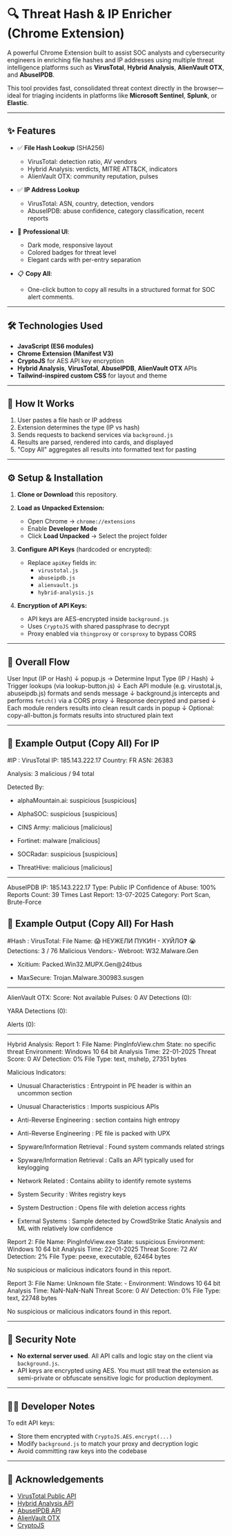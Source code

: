# 🔍 Threat Hash & IP Enricher (Chrome Extension)

A powerful  Chrome Extension built to assist SOC analysts and cybersecurity engineers in enriching file hashes and IP addresses using multiple threat intelligence platforms such as **VirusTotal**, **Hybrid Analysis**, **AlienVault OTX**, and **AbuseIPDB**.  

This tool provides fast, consolidated threat context directly in the browser—ideal for triaging incidents in platforms like **Microsoft Sentinel**, **Splunk**, or **Elastic**.

---

## ✨ Features

- ✅ **File Hash Lookup** (SHA256)
  - VirusTotal: detection ratio, AV vendors
  - Hybrid Analysis: verdicts, MITRE ATT&CK, indicators
  - AlienVault OTX: community reputation, pulses

- ✅ **IP Address Lookup**
  - VirusTotal: ASN, country, detection, vendors
  - AbuseIPDB: abuse confidence, category classification, recent reports

- 🎨 **Professional UI**:
  - Dark mode, responsive layout
  - Colored badges for threat level
  - Elegant cards with per-entry separation

- 📋 **Copy All**:
  - One-click button to copy all results in a structured format for SOC alert comments.

---

## 🛠 Technologies Used

- **JavaScript (ES6 modules)**
- **Chrome Extension (Manifest V3)**
- **CryptoJS** for AES API key encryption
- **Hybrid Analysis**, **VirusTotal**, **AbuseIPDB**, **AlienVault OTX** APIs
- **Tailwind-inspired custom CSS** for layout and theme

---

## 🧠 How It Works

1. User pastes a file hash or IP address
2. Extension determines the type (IP vs hash)
3. Sends requests to backend services via `background.js`
4. Results are parsed, rendered into cards, and displayed
5. "Copy All" aggregates all results into formatted text for pasting

---

## ⚙️ Setup & Installation

1. **Clone or Download** this repository.

2. **Load as Unpacked Extension:**
   - Open Chrome → `chrome://extensions`
   - Enable **Developer Mode**
   - Click **Load Unpacked** → Select the project folder

3. **Configure API Keys** (hardcoded or encrypted):
   - Replace `apiKey` fields in:
     - `virustotal.js`
     - `abuseipdb.js`
     - `alienvault.js`
     - `hybrid-analysis.js`

4. **Encryption of API Keys:**
   - API keys are AES-encrypted inside `background.js`
   - Uses `CryptoJS` with shared passphrase to decrypt
   - Proxy enabled via `thingproxy` or `corsproxy` to bypass CORS

---

## 🧬 Overall Flow
User Input (IP or Hash)
    ↓
popup.js → Determine Input Type (IP / Hash)
    ↓
Trigger lookups (via lookup-button.js)
    ↓
Each API module (e.g. virustotal.js, abuseipdb.js) formats and sends message
    ↓
background.js intercepts and performs `fetch()` via a CORS proxy
    ↓
Response decrypted and parsed
    ↓
Each module renders results into clean result cards in popup
    ↓
Optional: copy-all-button.js formats results into structured plain text


---

## 🧩 Example Output (Copy All) For IP

#IP :
VirusTotal
IP: 185.143.222.17
Country: FR
ASN: 26383

Analysis: 3 malicious / 94 total

Detected By:
- alphaMountain.ai: suspicious [suspicious]

- AlphaSOC: suspicious [suspicious]

- CINS Army: malicious [malicious]

- Fortinet: malware [malicious]

- SOCRadar: suspicious [suspicious]

- ThreatHive: malicious [malicious]

---

AbuseIPDB
IP: 185.143.222.17
Type: Public IP
Confidence of Abuse: 100%
Reports Count: 39 Times
Last Report: 13-07-2025
Category: Port Scan, Brute-Force


## 🧩 Example Output (Copy All) For Hash

#Hash :
VirusTotal:
File Name: 😱 НЕУЖЕЛИ ПУКИН - ХУЙЛО❓ 😭
Detections: 3 / 76
Malicious Vendors:- Webroot: W32.Malware.Gen

- Xcitium: Packed.Win32.MUPX.Gen@24tbus

- MaxSecure: Trojan.Malware.300983.susgen

---

AlienVault OTX:
Score: Not available
Pulses: 0
AV Detections (0):

YARA Detections (0):

Alerts (0):

---

Hybrid Analysis:
Report 1:
File Name: PingInfoView.chm
State: no specific threat
Environment: Windows 10 64 bit
Analysis Time: 22-01-2025
Threat Score: 0
AV Detection: 0%
File Type: text, mshelp, 27351 bytes


Malicious Indicators:
- Unusual Characteristics
 : Entrypoint in PE header is within an uncommon section

- Unusual Characteristics
 : Imports suspicious APIs

- Anti-Reverse Engineering
 : section contains high entropy

- Anti-Reverse Engineering
 : PE file is packed with UPX

- Spyware/Information Retrieval
 : Found system commands related strings

- Spyware/Information Retrieval
 : Calls an API typically used for keylogging

- Network Related
 : Contains ability to identify remote systems

- System Security
 : Writes registry keys

- System Destruction
 : Opens file with deletion access rights

- External Systems
 : Sample detected by CrowdStrike Static Analysis and ML with relatively low confidence




Report 2:
File Name: PingInfoView.exe
State: suspicious
Environment: Windows 10 64 bit
Analysis Time: 22-01-2025
Threat Score: 72
AV Detection: 2%
File Type: peexe, executable, 62464 bytes

No suspicious or malicious indicators found in this report.



Report 3:
File Name: Unknown file
State: -
Environment: Windows 10 64 bit
Analysis Time: NaN-NaN-NaN
Threat Score: 0
AV Detection: 0%
File Type: text, 22748 bytes

No suspicious or malicious indicators found in this report.

---

## 🔐 Security Note

- **No external server used**. All API calls and logic stay on the client via `background.js`.
- API keys are encrypted using AES. You must still treat the extension as semi-private or obfuscate sensitive logic for production deployment.

---

## 🧑‍💻 Developer Notes

To edit API keys:
- Store them encrypted with `CryptoJS.AES.encrypt(...)`
- Modify `background.js` to match your proxy and decryption logic
- Avoid committing raw keys into the codebase

---

## 🤝 Acknowledgements

- [VirusTotal Public API](https://developers.virustotal.com/)
- [Hybrid Analysis API](https://www.hybrid-analysis.com/docs/api/v2/)
- [AbuseIPDB API](https://docs.abuseipdb.com/)
- [AlienVault OTX](https://otx.alienvault.com/)
- [CryptoJS](https://github.com/brix/crypto-js)
